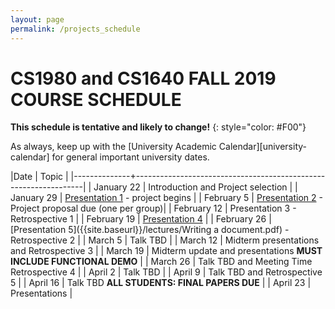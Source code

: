 ```yaml
---
layout: page
permalink: /projects_schedule
---
```


# CS1980 and CS1640 FALL 2019 COURSE SCHEDULE #

**This schedule is tentative and likely to change!**
{: style="color: #F00"}

As always, keep up with the [University Academic Calendar][university-calendar] for general important university dates.

|Date          | Topic                                                           |
|--------------+-----------------------------------------------------------------|
| January 22  | Introduction and Project selection |
| January 29  | [Presentation 1]({{site.baseurl}}/lectures/Capstone_Lecture1.pdf) - project begins |
| February 5  | [Presentation 2]({{site.baseurl}}/lectures/Capstone_Lecture2_RequirementsElicitation.pdf)  - Project proposal due (one per group)|
| February 12  | Presentation 3 - Retrospective 1 |
| February 19  | [Presentation 4]({{site.baseurl}}/lectures/lecture-on-presentations.pdf) |
| February 26 | [Presentation 5]({{site.baseurl}}/lectures/Writing a document.pdf) - Retrospective 2 |
| March 5  | Talk TBD |
| March 12 | Midterm presentations and Retrospective 3 |
| March 19     | Midterm update and presentations **MUST INCLUDE FUNCTIONAL DEMO** |
| March 26    | Talk TBD and Meeting Time Retrospective 4 |
| April 2    | Talk TBD |
| April 9    | Talk TBD and Retrospective 5 |
| April 16     | Talk TBD **ALL STUDENTS: FINAL PAPERS DUE** |
| April 23    | Presentations |
